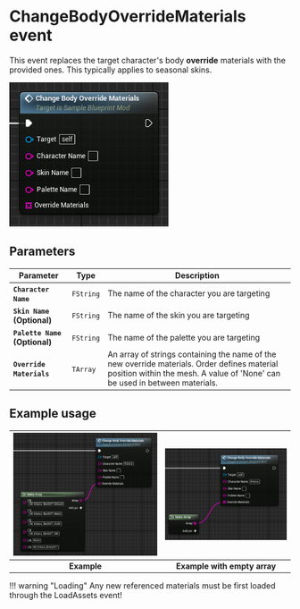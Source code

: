 # ChangeBodyOverrideMaterials event
This event replaces the target character's body **override** materials with the provided ones. This typically applies to seasonal skins.

![ChangeBodyOverrideMaterials](changebodyoverridematerials.png)

## Parameters

| Parameter | Type | Description |
|-----------|------|-------------|
| **`Character Name`** | `FString` | The name of the character you are targeting |
| **`Skin Name` (Optional)** | `FString` | The name of the skin you are targeting |
| **`Palette Name` (Optional)** | `FString` | The name of the palette you are targeting |
| **`Override Materials`** | `TArray` | An array of strings containing the name of the new override materials. Order defines material position within the mesh. A value of 'None' can be used in between materials. |

## Example usage
| ![Example](example.png) | ![Example empty](example_empty.png) |
|:---:|:---:|
| **Example** | **Example with empty array** |

!!! warning "Loading"
	Any new referenced materials must be first loaded through the LoadAssets event!
